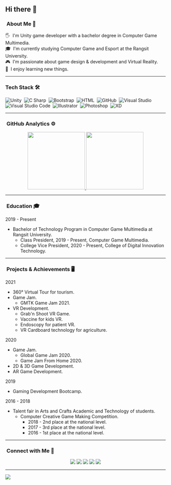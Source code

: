 ## Hi there 👋

### &nbsp;About Me 🚀

🖐️ &nbsp;I'm Unity game developer with a bachelor degree in Computer Game Multimedia.\
🎓 &nbsp;I'm currently studying Computer Game and Esport at the Rangsit University.\
🎮 &nbsp;I'm passionate about game design & development and Virtual Reality.\
🌱 &nbsp;I enjoy learning new things.

----
### Tech Stack 🛠

![Unity](https://img.shields.io/badge/-Unity-05122A?style=flat&logo=Unity)&nbsp;
![C Sharp](https://img.shields.io/badge/-CSharp-05122A?style=flat&logo=CSharp)&nbsp;
![Bootstrap](https://img.shields.io/badge/-Bootstrap-05122A?style=flat&logo=bootstrap&logoColor=563D7C)&nbsp;
![HTML](https://img.shields.io/badge/-HTML-05122A?style=flat&logo=HTML5)&nbsp;
![GitHub](https://img.shields.io/badge/-GitHub-05122A?style=flat&logo=github)&nbsp;
![Visual Studio](https://img.shields.io/badge/-Visual%20Studio-05122A?style=flat&logo=Visual-Studio&logoColor=5C2D91)&nbsp;
![Visual Studio Code](https://img.shields.io/badge/-Visual%20Studio%20Code-05122A?style=flat&logo=visual-studio-code&logoColor=007ACC)&nbsp;
![Illustrator](https://img.shields.io/badge/-Illustrator-05122A?style=flat&logo=adobe-illustrator)&nbsp;
![Photoshop](https://img.shields.io/badge/-Photoshop-05122A?style=flat&logo=adobe-photoshop)&nbsp;
![XD](https://img.shields.io/badge/-XD-05122A?style=flat&logo=Adobe-XD)&nbsp;

----
### &nbsp;GitHub Analytics ⚙️
<p align="center">
<a href="https://github.com/AVS1508">
  <img height="180em" src="https://github-readme-stats.vercel.app/api?username=Werasilz&show_icons=true&hide_border=true"/>
  <img height="180em" src="https://github-readme-stats-eight-theta.vercel.app/api/top-langs/?username=Werasilz&layout=compact&langs_count=8&hide_border=true"/>
</a>
</p>

----
### &nbsp;Education 🎓
2019 - Present
- Bachelor of Technology Program in Computer Game Multimedia at Rangsit University.
  - Class President, 2019 - Present, Computer Game Multimedia.
  - College Vice President, 2020 - Present, College of Digital Innovation Technology.

----
### &nbsp;Projects & Achievements 🖥️
2021
- 360° Virtual Tour for tourism.
- Game Jam.
  - GMTK Game Jam 2021.
- VR Development.
  - Grab'n Shoot VR Game.
  - Vaccine for kids VR.
  - Endoscopy for patient VR.
  - VR Cardboard technology for agriculture.

2020
- Game Jam.
  - Global Game Jam 2020.
  - Game Jam From Home 2020.
- 2D & 3D Game Development.
- AR Game Development.

2019
- Gaming Development Bootcamp.

2016 - 2018
- Talent fair in Arts and Crafts Academic and Technology of students.
  - Computer Creative Game Making Competition.
    - 2018 - 2nd place at the national level.
    - 2017 - 3rd place at the national level.
    - 2016 - 1st place at the national level.

----
### &nbsp;Connect with Me 🤝
<p align="center">
<a href="https://www.youtube.com/user/MrZenGamer"><img src="https://img.shields.io/badge/YouTube-FF0000?style=for-the-badge&logo=youtube&logoColor=white"></a>
<a href="https://www.facebook.com/werasil.z"><img src="https://img.shields.io/badge/Facebook-1877F2?style=for-the-badge&logo=facebook&logoColor=white"></a>
<a href="https://www.instagram.com/werasilz/"><img src="https://img.shields.io/badge/Instagram-E4405F?style=for-the-badge&logo=instagram&logoColor=white"></a>
<a href="https://www.reddit.com/user/Werasil_z"><img src="https://img.shields.io/badge/Reddit-FF4500?style=for-the-badge&logo=reddit&logoColor=white"></a>
<a href="https://steamcommunity.com/id/werasilz/"><img src="https://img.shields.io/badge/Steam-000000?style=for-the-badge&logo=steam&logoColor=white"></a>
</p>

----
![](https://komarev.com/ghpvc/?username=Werasilz&style=flat-square&label=Visitors)

<!--
**Werasilz/Werasilz** is a ✨ _special_ ✨ repository because its `README.md` (this file) appears on your GitHub profile.

Here are some ideas to get you started:

- 🔭 I’m currently working on ...
- 🌱 I’m currently learning ...
- 👯 I’m looking to collaborate on ...
- 🤔 I’m looking for help with ...
- 💬 Ask me about ...
- 📫 How to reach me: ...
- 😄 Pronouns: ...
- ⚡ Fun fact: ...
-->
